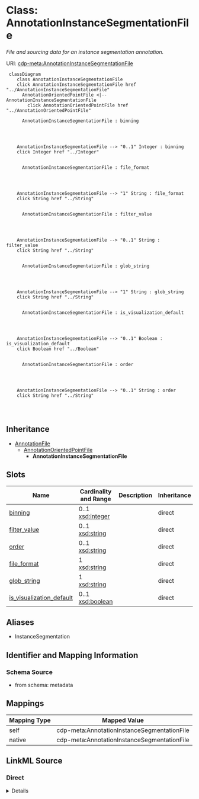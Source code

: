 

# Class: AnnotationInstanceSegmentationFile


_File and sourcing data for an instance segmentation annotation._





URI: [cdp-meta:AnnotationInstanceSegmentationFile](metadataAnnotationInstanceSegmentationFile)






```mermaid
 classDiagram
    class AnnotationInstanceSegmentationFile
    click AnnotationInstanceSegmentationFile href "../AnnotationInstanceSegmentationFile"
      AnnotationOrientedPointFile <|-- AnnotationInstanceSegmentationFile
        click AnnotationOrientedPointFile href "../AnnotationOrientedPointFile"
      
      AnnotationInstanceSegmentationFile : binning
        
          
    
    
    AnnotationInstanceSegmentationFile --> "0..1" Integer : binning
    click Integer href "../Integer"

        
      AnnotationInstanceSegmentationFile : file_format
        
          
    
    
    AnnotationInstanceSegmentationFile --> "1" String : file_format
    click String href "../String"

        
      AnnotationInstanceSegmentationFile : filter_value
        
          
    
    
    AnnotationInstanceSegmentationFile --> "0..1" String : filter_value
    click String href "../String"

        
      AnnotationInstanceSegmentationFile : glob_string
        
          
    
    
    AnnotationInstanceSegmentationFile --> "1" String : glob_string
    click String href "../String"

        
      AnnotationInstanceSegmentationFile : is_visualization_default
        
          
    
    
    AnnotationInstanceSegmentationFile --> "0..1" Boolean : is_visualization_default
    click Boolean href "../Boolean"

        
      AnnotationInstanceSegmentationFile : order
        
          
    
    
    AnnotationInstanceSegmentationFile --> "0..1" String : order
    click String href "../String"

        
      
```





## Inheritance
* [AnnotationFile](AnnotationFile.md)
    * [AnnotationOrientedPointFile](AnnotationOrientedPointFile.md)
        * **AnnotationInstanceSegmentationFile**



## Slots

| Name | Cardinality and Range | Description | Inheritance |
| ---  | --- | --- | --- |
| [binning](binning.md) | 0..1 <br/> [xsd:integer](http://www.w3.org/2001/XMLSchema#integer) |  | direct |
| [filter_value](filter_value.md) | 0..1 <br/> [xsd:string](http://www.w3.org/2001/XMLSchema#string) |  | direct |
| [order](order.md) | 0..1 <br/> [xsd:string](http://www.w3.org/2001/XMLSchema#string) |  | direct |
| [file_format](file_format.md) | 1 <br/> [xsd:string](http://www.w3.org/2001/XMLSchema#string) |  | direct |
| [glob_string](glob_string.md) | 1 <br/> [xsd:string](http://www.w3.org/2001/XMLSchema#string) |  | direct |
| [is_visualization_default](is_visualization_default.md) | 0..1 <br/> [xsd:boolean](http://www.w3.org/2001/XMLSchema#boolean) |  | direct |







## Aliases


* InstanceSegmentation



## Identifier and Mapping Information







### Schema Source


* from schema: metadata





## Mappings

| Mapping Type | Mapped Value |
| ---  | ---  |
| self | cdp-meta:AnnotationInstanceSegmentationFile |
| native | cdp-meta:AnnotationInstanceSegmentationFile |





## LinkML Source

<!-- TODO: investigate https://stackoverflow.com/questions/37606292/how-to-create-tabbed-code-blocks-in-mkdocs-or-sphinx -->

### Direct

<details>
```yaml
name: AnnotationInstanceSegmentationFile
description: File and sourcing data for an instance segmentation annotation.
from_schema: metadata
aliases:
- InstanceSegmentation
is_a: AnnotationOrientedPointFile
attributes:
  binning:
    name: binning
    from_schema: metadata
    exact_mappings:
    - cdp-common:annotation_file_oriented_point_binning
    alias: binning
    owner: AnnotationInstanceSegmentationFile
    domain_of:
    - AnnotationOrientedPointFile
    - AnnotationPointFile
    - AnnotationInstanceSegmentationFile
    range: integer
    inlined: true
    inlined_as_list: true
  filter_value:
    name: filter_value
    from_schema: metadata
    exact_mappings:
    - cdp-common:annotation_file_oriented_point_filter_value
    alias: filter_value
    owner: AnnotationInstanceSegmentationFile
    domain_of:
    - AnnotationOrientedPointFile
    - AnnotationInstanceSegmentationFile
    range: string
    inlined: true
    inlined_as_list: true
  order:
    name: order
    from_schema: metadata
    exact_mappings:
    - cdp-common:annotation_file_oriented_point_order
    alias: order
    owner: AnnotationInstanceSegmentationFile
    domain_of:
    - AnnotationOrientedPointFile
    - AnnotationInstanceSegmentationFile
    range: string
    inlined: true
    inlined_as_list: true
  file_format:
    name: file_format
    from_schema: metadata
    exact_mappings:
    - cdp-common:annotation_file_format
    alias: file_format
    owner: AnnotationInstanceSegmentationFile
    domain_of:
    - AnnotationFile
    - AnnotationOrientedPointFile
    - AnnotationInstanceSegmentationFile
    - AnnotationPointFile
    - AnnotationSegmentationMaskFile
    - AnnotationSemanticSegmentationMaskFile
    range: string
    required: true
    inlined: true
    inlined_as_list: true
  glob_string:
    name: glob_string
    from_schema: metadata
    exact_mappings:
    - cdp-common:annotation_file_glob_string
    alias: glob_string
    owner: AnnotationInstanceSegmentationFile
    domain_of:
    - AnnotationFile
    - AnnotationOrientedPointFile
    - AnnotationInstanceSegmentationFile
    - AnnotationPointFile
    - AnnotationSegmentationMaskFile
    - AnnotationSemanticSegmentationMaskFile
    range: string
    required: true
    inlined: true
    inlined_as_list: true
  is_visualization_default:
    name: is_visualization_default
    from_schema: metadata
    exact_mappings:
    - cdp-common:annotation_file_is_visualization_default
    alias: is_visualization_default
    owner: AnnotationInstanceSegmentationFile
    domain_of:
    - AnnotationFile
    - AnnotationOrientedPointFile
    - AnnotationInstanceSegmentationFile
    - AnnotationPointFile
    - AnnotationSegmentationMaskFile
    - AnnotationSemanticSegmentationMaskFile
    range: boolean
    inlined: true
    inlined_as_list: true

```
</details>

### Induced

<details>
```yaml
name: AnnotationInstanceSegmentationFile
description: File and sourcing data for an instance segmentation annotation.
from_schema: metadata
aliases:
- InstanceSegmentation
is_a: AnnotationOrientedPointFile
attributes:
  binning:
    name: binning
    from_schema: metadata
    exact_mappings:
    - cdp-common:annotation_file_oriented_point_binning
    alias: binning
    owner: AnnotationInstanceSegmentationFile
    domain_of:
    - AnnotationOrientedPointFile
    - AnnotationPointFile
    - AnnotationInstanceSegmentationFile
    range: integer
    inlined: true
    inlined_as_list: true
  filter_value:
    name: filter_value
    from_schema: metadata
    exact_mappings:
    - cdp-common:annotation_file_oriented_point_filter_value
    alias: filter_value
    owner: AnnotationInstanceSegmentationFile
    domain_of:
    - AnnotationOrientedPointFile
    - AnnotationInstanceSegmentationFile
    range: string
    inlined: true
    inlined_as_list: true
  order:
    name: order
    from_schema: metadata
    exact_mappings:
    - cdp-common:annotation_file_oriented_point_order
    alias: order
    owner: AnnotationInstanceSegmentationFile
    domain_of:
    - AnnotationOrientedPointFile
    - AnnotationInstanceSegmentationFile
    range: string
    inlined: true
    inlined_as_list: true
  file_format:
    name: file_format
    from_schema: metadata
    exact_mappings:
    - cdp-common:annotation_file_format
    alias: file_format
    owner: AnnotationInstanceSegmentationFile
    domain_of:
    - AnnotationFile
    - AnnotationOrientedPointFile
    - AnnotationInstanceSegmentationFile
    - AnnotationPointFile
    - AnnotationSegmentationMaskFile
    - AnnotationSemanticSegmentationMaskFile
    range: string
    required: true
    inlined: true
    inlined_as_list: true
  glob_string:
    name: glob_string
    from_schema: metadata
    exact_mappings:
    - cdp-common:annotation_file_glob_string
    alias: glob_string
    owner: AnnotationInstanceSegmentationFile
    domain_of:
    - AnnotationFile
    - AnnotationOrientedPointFile
    - AnnotationInstanceSegmentationFile
    - AnnotationPointFile
    - AnnotationSegmentationMaskFile
    - AnnotationSemanticSegmentationMaskFile
    range: string
    required: true
    inlined: true
    inlined_as_list: true
  is_visualization_default:
    name: is_visualization_default
    from_schema: metadata
    exact_mappings:
    - cdp-common:annotation_file_is_visualization_default
    alias: is_visualization_default
    owner: AnnotationInstanceSegmentationFile
    domain_of:
    - AnnotationFile
    - AnnotationOrientedPointFile
    - AnnotationInstanceSegmentationFile
    - AnnotationPointFile
    - AnnotationSegmentationMaskFile
    - AnnotationSemanticSegmentationMaskFile
    range: boolean
    inlined: true
    inlined_as_list: true

```
</details>